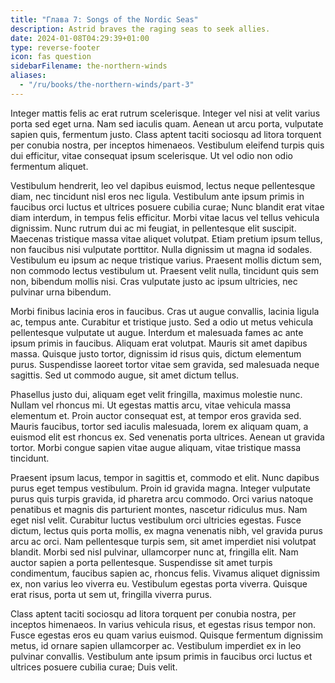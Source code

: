 ```yaml
---
title: "Глава 7: Songs of the Nordic Seas"
description: Astrid braves the raging seas to seek allies.
date: 2024-01-08T04:29:39+01:00
type: reverse-footer
icon: fas question
sidebarFilename: the-northern-winds
aliases:
  - "/ru/books/the-northern-winds/part-3"
---
```

Integer mattis felis ac erat rutrum scelerisque. Integer vel nisi at velit varius porta sed eget urna. Nam sed iaculis quam. Aenean ut arcu porta, vulputate sapien quis, fermentum justo. Class aptent taciti sociosqu ad litora torquent per conubia nostra, per inceptos himenaeos. Vestibulum eleifend turpis quis dui efficitur, vitae consequat ipsum scelerisque. Ut vel odio non odio fermentum aliquet.

Vestibulum hendrerit, leo vel dapibus euismod, lectus neque pellentesque diam, nec tincidunt nisl eros nec ligula. Vestibulum ante ipsum primis in faucibus orci luctus et ultrices posuere cubilia curae; Nunc blandit erat vitae diam interdum, in tempus felis efficitur. Morbi vitae lacus vel tellus vehicula dignissim. Nunc rutrum dui ac mi feugiat, in pellentesque elit suscipit. Maecenas tristique massa vitae aliquet volutpat. Etiam pretium ipsum tellus, non faucibus nisi vulputate porttitor. Nulla dignissim ut magna id sodales. Vestibulum eu ipsum ac neque tristique varius. Praesent mollis dictum sem, non commodo lectus vestibulum ut. Praesent velit nulla, tincidunt quis sem non, bibendum mollis nisi. Cras vulputate justo ac ipsum ultricies, nec pulvinar urna bibendum.

Morbi finibus lacinia eros in faucibus. Cras ut augue convallis, lacinia ligula ac, tempus ante. Curabitur et tristique justo. Sed a odio ut metus vehicula pellentesque vulputate ut augue. Interdum et malesuada fames ac ante ipsum primis in faucibus. Aliquam erat volutpat. Mauris sit amet dapibus massa. Quisque justo tortor, dignissim id risus quis, dictum elementum purus. Suspendisse laoreet tortor vitae sem gravida, sed malesuada neque sagittis. Sed ut commodo augue, sit amet dictum tellus.

Phasellus justo dui, aliquam eget velit fringilla, maximus molestie nunc. Nullam vel rhoncus mi. Ut egestas mattis arcu, vitae vehicula massa elementum et. Proin auctor consequat est, at tempor eros gravida sed. Mauris faucibus, tortor sed iaculis malesuada, lorem ex aliquam quam, a euismod elit est rhoncus ex. Sed venenatis porta ultrices. Aenean ut gravida tortor. Morbi congue sapien vitae augue aliquam, vitae tristique massa tincidunt.

Praesent ipsum lacus, tempor in sagittis et, commodo et elit. Nunc dapibus purus eget tempus vestibulum. Proin id gravida magna. Integer vulputate purus quis turpis gravida, id pharetra arcu commodo. Orci varius natoque penatibus et magnis dis parturient montes, nascetur ridiculus mus. Nam eget nisl velit. Curabitur luctus vestibulum orci ultricies egestas. Fusce dictum, lectus quis porta mollis, ex magna venenatis nibh, vel gravida purus arcu ac orci. Nam pellentesque turpis sem, sit amet imperdiet nisi volutpat blandit. Morbi sed nisl pulvinar, ullamcorper nunc at, fringilla elit. Nam auctor sapien a porta pellentesque. Suspendisse sit amet turpis condimentum, faucibus sapien ac, rhoncus felis. Vivamus aliquet dignissim ex, non varius leo viverra eu. Vestibulum egestas porta viverra. Quisque erat risus, porta ut sem ut, fringilla viverra purus.

Class aptent taciti sociosqu ad litora torquent per conubia nostra, per inceptos himenaeos. In varius vehicula risus, et egestas risus tempor non. Fusce egestas eros eu quam varius euismod. Quisque fermentum dignissim metus, id ornare sapien ullamcorper ac. Vestibulum imperdiet ex in leo pulvinar convallis. Vestibulum ante ipsum primis in faucibus orci luctus et ultrices posuere cubilia curae; Duis velit.